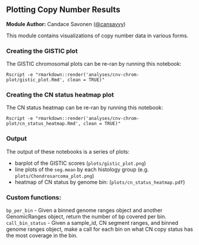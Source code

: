 ## Plotting Copy Number Results

**Module Author:** Candace Savonen ([@cansavvy](https://www.github.com/cansavvy))

This module contains visualizations of copy number data in various forms.

### Creating the GISTIC plot

The GISTIC chromosomal plots can be re-ran by running this notebook:

```
Rscript -e "rmarkdown::render('analyses/cnv-chrom-plot/gistic_plot.Rmd', clean = TRUE)"
```

### Creating the CN status heatmap plot

The CN status heatmap can be re-ran by running this notebook:

```
Rscript -e "rmarkdown::render('analyses/cnv-chrom-plot/cn_status_heatmap.Rmd', clean = TRUE)"
```

### Output

The output of these notebooks is a series of plots:
- barplot of the GISTIC scores (`plots/gistic_plot.png`)
- line plots of the `seg.mean` by each histology group (e.g. `plots/Chondrosarcoma_plot.png`)
- heatmap of CN status by genome bin: (`plots/cn_status_heatmap.pdf`)

### Custom functions:
`bp_per_bin` - Given a binned genome ranges object and another GenomicRanges object, return the number of bp covered per bin.
`call_bin_status` - Given a sample_id, CN segment ranges, and binned genome ranges object, 
make a call for each bin on what CN copy status has the most coverage in the bin.
